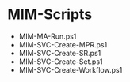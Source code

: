 # MIM-Scripts

* MIM-MA-Run.ps1
* MIM-SVC-Create-MPR.ps1
* MIM-SVC-Create-SR.ps1
* MIM-SVC-Create-Set.ps1
* MIM-SVC-Create-Workflow.ps1
